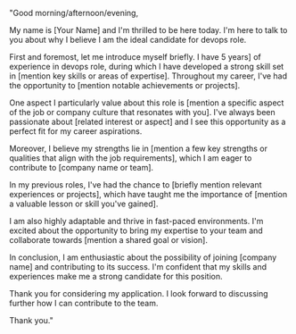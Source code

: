 "Good morning/afternoon/evening,

My name is [Your Name] and I'm thrilled to be here today. I'm here to talk to you about why I believe I am the ideal candidate for devops role.

First and foremost, let me introduce myself briefly. I have 5 years] of experience in devops role, during which I have developed a strong skill set in [mention key skills or areas of expertise]. Throughout my career, I've had the opportunity to [mention notable achievements or projects].

One aspect I particularly value about this role is [mention a specific aspect of the job or company culture that resonates with you]. I've always been passionate about [related interest or aspect] and I see this opportunity as a perfect fit for my career aspirations.

Moreover, I believe my strengths lie in [mention a few key strengths or qualities that align with the job requirements], which I am eager to contribute to [company name or team].

In my previous roles, I've had the chance to [briefly mention relevant experiences or projects], which have taught me the importance of [mention a valuable lesson or skill you've gained].

I am also highly adaptable and thrive in fast-paced environments. I'm excited about the opportunity to bring my expertise to your team and collaborate towards [mention a shared goal or vision].

In conclusion, I am enthusiastic about the possibility of joining [company name] and contributing to its success. I'm confident that my skills and experiences make me a strong candidate for this position.

Thank you for considering my application. I look forward to discussing further how I can contribute to the team.

Thank you."